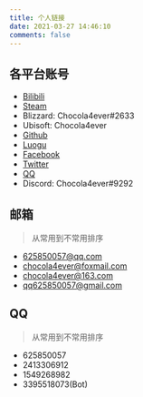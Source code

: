 ```yaml
---
title: 个人链接
date: 2021-03-27 14:46:10
comments: false
---
```

## 各平台账号
- [Bilibili](https://space.bilibili.com/186517328)
- [Steam](https://steamcommunity.com/id/625850057)
- Blizzard: Chocola4ever#2633
- Ubisoft: Chocola4ever
- [Github](https://github.com/Chocola4ever)
- [Luogu](https://www.luogu.com.cn/user/40698)
- [Facebook](https://www.facebook.com/Chocola4ever)
- [Twitter](https://twitter.com/The_Cold_Summer)
- [QQ](http://wpa.qq.com/msgrd?v=3&uin=625850057&site=qq&menu=yes)
- Discord: Chocola4ever#9292

## 邮箱

> 从常用到不常用排序

- 625850057@qq.com
- chocola4ever@foxmail.com
- chocola4ever@163.com
- qq625850057@gmail.com

## QQ

> 从常用到不常用排序

- 625850057
- 2413306912
- 1549268982
- 3395518073(Bot)